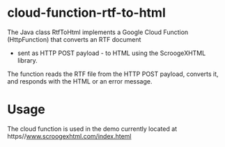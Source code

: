 # cloud-function-rtf-to-html

The Java class RtfToHtml implements a Google Cloud Function (HttpFunction) that converts an RTF document 
- sent as HTTP POST payload - to HTML using the ScroogeXHTML library.

The function reads the RTF file from the HTTP POST payload, converts it, and responds with the 
HTML or an error message.

# Usage

The cloud function is used in the demo currently located at https//www.scroogexhtml.com/index.hteml

